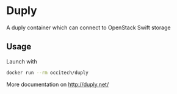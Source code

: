 # Duply

A duply container which can connect to OpenStack Swift storage

## Usage

Launch with
```bash
docker run --rm occitech/duply
```
More documentation on http://duply.net/
